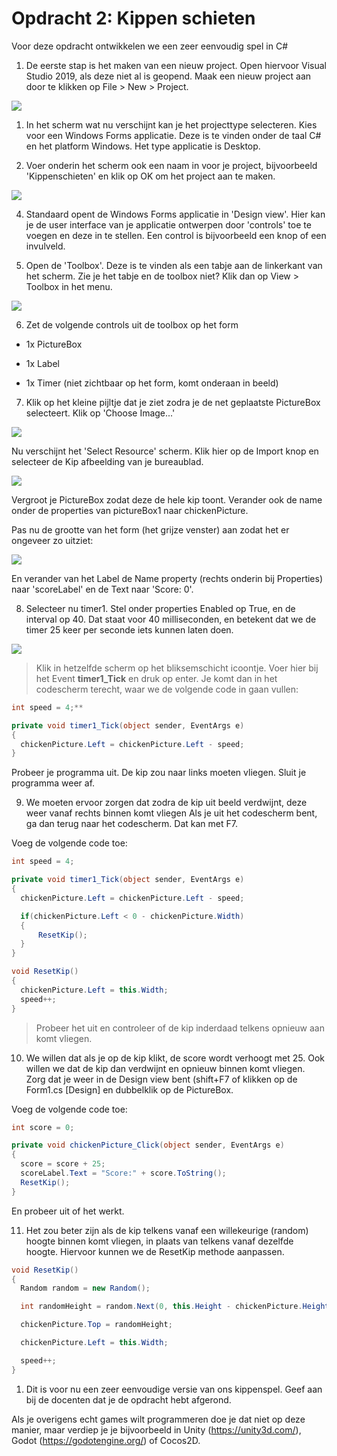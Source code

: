 # **Opdracht 2: Kippen schieten**

Voor deze opdracht ontwikkelen we een zeer eenvoudig spel in C#

1.  De eerste stap is het maken van een nieuw project. Open hiervoor Visual Studio 2019, als deze niet al is geopend. Maak een nieuw project aan door te klikken op File \> New \> Project.

![](images/kippenschieten1.png)

1.  In het scherm wat nu verschijnt kan je het projecttype selecteren. Kies voor een Windows Forms applicatie. Deze is te vinden onder de taal C# en het platform Windows. Het type applicatie is Desktop.

2.  Voer onderin het scherm ook een naam in voor je project, bijvoorbeeld 'Kippenschieten' en klik op OK om het project aan te maken.

![](images/kippenschieten2.png)

4.  Standaard opent de Windows Forms applicatie in 'Design view'. Hier kan je de user interface van je applicatie ontwerpen door 'controls' toe te voegen en deze in te stellen. Een control is bijvoorbeeld een knop of een invulveld.

5.  Open de 'Toolbox'. Deze is te vinden als een tabje aan de linkerkant van het scherm. Zie je het tabje en de toolbox niet? Klik dan op View \> Toolbox in het menu.

![](images/kippenschieten3.png)

6.  Zet de volgende controls uit de toolbox op het form

-   1x PictureBox

-   1x Label

-   1x Timer (niet zichtbaar op het form, komt onderaan in beeld)

7.  Klik op het kleine pijltje dat je ziet zodra je de net geplaatste PictureBox selecteert. Klik op 'Choose Image...'

![](images/kippenschieten4.png)

Nu verschijnt het 'Select Resource' scherm. Klik hier op de Import knop en selecteer de Kip afbeelding van je bureaublad.

![](images/kippenschieten5.png)

Vergroot je PictureBox zodat deze de hele kip toont. Verander ook de name onder de properties van pictureBox1 naar chickenPicture.

Pas nu de grootte van het form (het grijze venster) aan zodat het er ongeveer zo uitziet:

![](images/kippenschieten7.png)

En verander van het Label de Name property (rechts onderin bij Properties) naar 'scoreLabel' en de Text naar 'Score: 0'.

8.  Selecteer nu timer1. Stel onder properties Enabled op True, en de interval op 40. Dat staat voor 40 milliseconden, en betekent dat we de timer 25 keer per seconde iets kunnen laten doen.

![](images/kippenschieten8.png)

> Klik in hetzelfde scherm op het bliksemschicht icoontje. Voer hier bij het Event **timer1_Tick** en druk op enter. Je komt dan in het codescherm terecht, waar we de volgende code in gaan vullen:

```csharp
int speed = 4;**

private void timer1_Tick(object sender, EventArgs e)
{
  chickenPicture.Left = chickenPicture.Left - speed;
}
```
Probeer je programma uit. De kip zou naar links moeten vliegen. Sluit je programma weer af.

9.  We moeten ervoor zorgen dat zodra de kip uit beeld verdwijnt, deze weer vanaf rechts binnen komt vliegen Als je uit het codescherm bent, ga dan terug naar het codescherm. Dat kan met F7.

Voeg de volgende code toe:

```csharp
int speed = 4;

private void timer1_Tick(object sender, EventArgs e)
{
  chickenPicture.Left = chickenPicture.Left - speed;

  if(chickenPicture.Left < 0 - chickenPicture.Width)
  {
      ResetKip();
  }
}

void ResetKip()
{
  chickenPicture.Left = this.Width;
  speed++;
}
```
> Probeer het uit en controleer of de kip inderdaad telkens opnieuw aan komt vliegen.

10. We willen dat als je op de kip klikt, de score wordt verhoogt met 25. Ook willen we dat de kip dan verdwijnt en opnieuw binnen komt vliegen. Zorg dat je weer in de Design view bent (shift+F7 of klikken op de Form1.cs \[Design] en dubbelklik op de PictureBox.

Voeg de volgende code toe:
```csharp
int score = 0;

private void chickenPicture_Click(object sender, EventArgs e)
{
  score = score + 25;
  scoreLabel.Text = "Score:" + score.ToString();
  ResetKip();
}
```
En probeer uit of het werkt.

11. Het zou beter zijn als de kip telkens vanaf een willekeurige (random) hoogte binnen komt vliegen, in plaats van telkens vanaf dezelfde hoogte. Hiervoor kunnen we de ResetKip methode aanpassen.

```csharp
void ResetKip()
{
  Random random = new Random();

  int randomHeight = random.Next(0, this.Height - chickenPicture.Height);

  chickenPicture.Top = randomHeight;

  chickenPicture.Left = this.Width;

  speed++;
}
```
1.  Dit is voor nu een zeer eenvoudige versie van ons kippenspel. Geef aan bij de docenten dat je de opdracht hebt afgerond.

Als je overigens echt games wilt programmeren doe je dat niet op deze manier, maar verdiep je je bijvoorbeeld in Unity (<https://unity3d.com/>), Godot (<https://godotengine.org/>) of Cocos2D.
